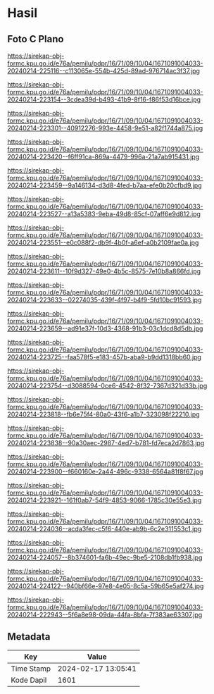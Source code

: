 # Hasil

## Foto C Plano

https://sirekap-obj-formc.kpu.go.id/e76a/pemilu/pdpr/16/71/09/10/04/1671091004033-20240214-225116--c113065e-554b-425d-89ad-976714ac3f37.jpg

https://sirekap-obj-formc.kpu.go.id/e76a/pemilu/pdpr/16/71/09/10/04/1671091004033-20240214-223154--3cdea39d-b493-41b9-8f16-f86f53d16bce.jpg

https://sirekap-obj-formc.kpu.go.id/e76a/pemilu/pdpr/16/71/09/10/04/1671091004033-20240214-223301--40912276-993e-4458-9e51-a82f1744a875.jpg

https://sirekap-obj-formc.kpu.go.id/e76a/pemilu/pdpr/16/71/09/10/04/1671091004033-20240214-223420--f6ff91ca-869a-4479-996a-21a7ab915431.jpg

https://sirekap-obj-formc.kpu.go.id/e76a/pemilu/pdpr/16/71/09/10/04/1671091004033-20240214-223459--9a146134-d3d8-4fed-b7aa-efe0b20cfbd9.jpg

https://sirekap-obj-formc.kpu.go.id/e76a/pemilu/pdpr/16/71/09/10/04/1671091004033-20240214-223527--a13a5383-9eba-49d8-85cf-07aff6e9d812.jpg

https://sirekap-obj-formc.kpu.go.id/e76a/pemilu/pdpr/16/71/09/10/04/1671091004033-20240214-223551--e0c088f2-db9f-4b0f-a6ef-a0b2109fae0a.jpg

https://sirekap-obj-formc.kpu.go.id/e76a/pemilu/pdpr/16/71/09/10/04/1671091004033-20240214-223611--10f9d327-49e0-4b5c-8575-7e10b8a866fd.jpg

https://sirekap-obj-formc.kpu.go.id/e76a/pemilu/pdpr/16/71/09/10/04/1671091004033-20240214-223633--02274035-439f-4f97-b4f9-5fd10bc91593.jpg

https://sirekap-obj-formc.kpu.go.id/e76a/pemilu/pdpr/16/71/09/10/04/1671091004033-20240214-223659--ad91e37f-10d3-4368-91b3-03c1dcd8d5db.jpg

https://sirekap-obj-formc.kpu.go.id/e76a/pemilu/pdpr/16/71/09/10/04/1671091004033-20240214-223725--faa578f5-e183-457b-aba9-b9dd1318bb60.jpg

https://sirekap-obj-formc.kpu.go.id/e76a/pemilu/pdpr/16/71/09/10/04/1671091004033-20240214-223754--d3088594-0ce6-4542-8f32-7367d321d33b.jpg

https://sirekap-obj-formc.kpu.go.id/e76a/pemilu/pdpr/16/71/09/10/04/1671091004033-20240214-223818--fb6e75f4-80a0-43f6-a1b7-323098f22210.jpg

https://sirekap-obj-formc.kpu.go.id/e76a/pemilu/pdpr/16/71/09/10/04/1671091004033-20240214-223838--90a30aec-2987-4ed7-b781-fd7eca2d7863.jpg

https://sirekap-obj-formc.kpu.go.id/e76a/pemilu/pdpr/16/71/09/10/04/1671091004033-20240214-223900--f660160e-2a44-496c-9338-6564a81f8f67.jpg

https://sirekap-obj-formc.kpu.go.id/e76a/pemilu/pdpr/16/71/09/10/04/1671091004033-20240214-223921--161f0ab7-54f9-4853-9066-1785c30e55e3.jpg

https://sirekap-obj-formc.kpu.go.id/e76a/pemilu/pdpr/16/71/09/10/04/1671091004033-20240214-224036--acda3fec-c5f6-440e-ab9b-6c2e311553c1.jpg

https://sirekap-obj-formc.kpu.go.id/e76a/pemilu/pdpr/16/71/09/10/04/1671091004033-20240214-224057--8b374601-fa6b-49ec-9be5-2108db1fb938.jpg

https://sirekap-obj-formc.kpu.go.id/e76a/pemilu/pdpr/16/71/09/10/04/1671091004033-20240214-224122--940bf66e-97e8-4e05-8c5a-59b65e5af274.jpg

https://sirekap-obj-formc.kpu.go.id/e76a/pemilu/pdpr/16/71/09/10/04/1671091004033-20240214-222943--5f6a8e98-09da-44fa-8bfa-7f383ae63307.jpg


## Metadata

| Key        | Value               |
| ---------- | ------------------- |
| Time Stamp | 2024-02-17 13:05:41 |
| Kode Dapil | 1601                |




